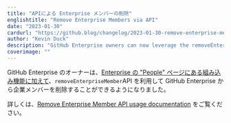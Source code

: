 ```yaml
---
title: "APIによる Enterprise メンバーの削除"
englishtitle: "Remove Enterprise Members via API"
date: "2023-01-30"
cardurl: "https://github.blog/changelog/2023-01-30-remove-enterprise-members-via-api"
author: "Kevin Duck"
description: "GitHub Enterprise owners can now leverage the removeEnterpriseMember API, in addition to the built-in functionality on the Enterprise's 'People' pages , to remove enterprise members from their GitHub Enterprise."
coverimage: ""
---
```


<p>GitHub Enterprise のオーナーは、<a href="https://github.blog/changelog/2022-06-20-enterprise-owners-can-remove-enterprise-members-ga/">Enterprise の &quot;People&quot; ページにある組み込み機能に加えて</a>、<code>removeEnterpriseMember</code>API を利用して GitHub Enterprise から企業メンバーを削除することができるようになりました。</p>
<p>詳しくは、<a href="https://docs.github.com/en/enterprise-cloud@latest/graphql/reference/mutations#removeenterprisemember">Remove Enterprise Member API usage documentation</a> をご覧ください。</p>


